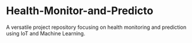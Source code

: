 # Health-Monitor-and-Predicto
A versatile project repository focusing on health monitoring and prediction using IoT and Machine Learning.
